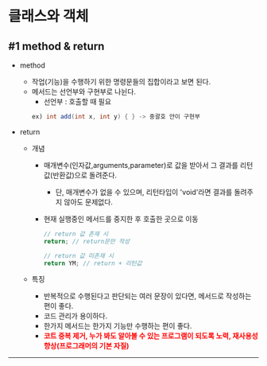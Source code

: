 # 클래스와 객체

## #1 method & return

- method

  - 작업(기능)을 수행하기 위한 명령문들의 집합이라고 보면 된다.
  - 메서드는 선언부와 구현부로 나뉜다.
    - 선언부 : 호출할 때 필요
    ```java
    ex) int add(int x, int y) { } -> 중괄호 안이 구현부
    ```

- return

  - 개념

    - 매개변수(인자값,arguments,parameter)로 값을 받아서 그 결과를 리턴값(반환값)으로 돌려준다.
      - 단, 매개변수가 없을 수 있으며, 리턴타입이 'void'라면 결과를 돌려주지 않아도 문제없다.
    - 현재 실행중인 메서드를 중지한 후 호출한 곳으로 이동

      ```java
      // return 값 존재 시
      return; // return문만 작성

      // return 값 미존재 시
      return YM; // return + 리턴값
      ```

  - 특징
    - 반복적으로 수행된다고 판단되는 여러 문장이 있다면, 메서드로 작성하는 편이 좋다.
    - 코드 관리가 용이하다.
    - 한가지 메서드는 한가지 기능만 수행하는 편이 좋다.
    - <span style="color:red">**코트 중복 제거, 누가 봐도 알아볼 수 있는 프로그램이 되도록 노력, 재사용성 향상(프로그래머의 기본 자질)**</span>

---
